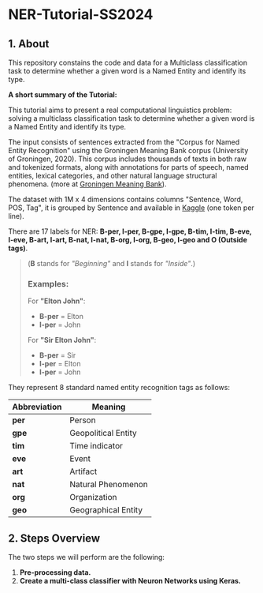 # NER-Tutorial-SS2024

## 1. About
This repository constains the code and data for a Multiclass classification task to determine whether a given word is a Named Entity and identify its type.

**A short summary of the Tutorial:**

This tutorial aims to present a real computational linguistics problem: solving a multiclass classification task to determine whether a given word is a Named Entity and identify its type. 

The input consists of sentences extracted from the "Corpus for Named Entity Recognition" using the Groningen Meaning Bank corpus (University of Groningen, 2020). This corpus includes thousands of texts in both raw and tokenized formats, along with annotations for parts of speech, named entities, lexical categories, and other natural language structural phenomena. (more at [Groningen Meaning Bank](https://developer.ibm.com/exchanges/data/all/groningen-meaning-bank/)).

The dataset with 1M x 4 dimensions contains columns "Sentence, Word, POS, Tag", it is grouped by Sentence and available in [Kaggle](https://www.kaggle.com/datasets/namanj27/ner-dataset) (one token per line).

There are 17 labels for NER: **B-per, I-per, B-gpe, I-gpe, B-tim, I-tim, B-eve, I-eve, B-art, I-art, B-nat, I-nat, B-org, I-org, B-geo, I-geo and O (Outside tags)**.

> (**B** stands for *"Beginning"* and **I** stands for *"Inside"*.)
>
>### Examples:
>
>For **"Elton John"**:  
>- **B-per** = Elton  
>- **I-per** = John
>
>For **"Sir Elton John"**:  
>- **B-per** = Sir  
>- **I-per** = Elton  
>- **I-per** = John

They represent 8 standard named entity recognition tags as follows:

| **Abbreviation** | **Meaning**               |
|------------------|---------------------------|
| **per**          | Person                    |
| **gpe**          | Geopolitical Entity       |
| **tim**          | Time indicator            |
| **eve**          | Event                     |
| **art**          | Artifact                  |
| **nat**          | Natural Phenomenon        |
| **org**          | Organization              |
| **geo**          | Geographical Entity       |

## 2. Steps Overview

The two steps we will perform are the following:

1. **Pre-processing data.**
2. **Create a multi-class classifier with Neuron Networks using Keras.**

